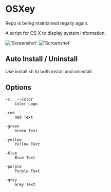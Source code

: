# OSXey

Repo is being maintained regally again.

A script for OS X to display system information.

!['Screenshot'](https://raw.github.com/Gary00/OSXey/master/screenshot_normal.png)
!['Screenshot'](https://raw.github.com/Gary00/OSXey/master/screenshot_color.png)

## Auto Install / Uninstall
Use install.sh to both install and uninstall.

## Options
	-c,  --color
		Color Logo

	-red
		Red Text

	-green
		Green Text

	-yellow
		Yellow Text

	-blue
		Blue Text

	-purple
		Purple Text

	-grey
		Grey Text

